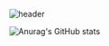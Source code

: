  ![header](https://ImSeoHyen.vercel.app/api?type=wave&color=auto&height=300&section=header&text=capsule%20render&fontSize=90) 
<!--
**Seohyen/Seohyen** is a ✨ _special_ ✨ repository because its `README.md` (this file) appears on your GitHub profile.

Here are some ideas to get you started:

- 🔭 I’m currently working on ...
- 🌱 I’m currently learning ...
- 👯 I’m looking to collaborate on ...
- 🤔 I’m looking for help with ...
- 💬 Ask me about ...
- 📫 How to reach me: ...
- 😄 Pronouns: ...
- ⚡ Fun fact: ...
-->

![Anurag's GitHub stats](https://github-readme-stats.vercel.app/api?username=Seohyen&show_icons=true&theme=radical)
